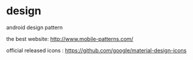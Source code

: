 # design
android design pattern

the best website:
http://www.mobile-patterns.com/

official released icons :
https://github.com/google/material-design-icons
